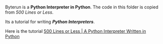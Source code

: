 Byterun is a **Python Interpreter in Python**. 
The code in this folder is copied from <a src='http://aosabook.org/en/500L/a-python-interpreter-written-in-python.html'><i>500 Lines or Less</i></a>.

Its a tutorial for writing ***Python Interpreters***.

Here is the tutorial [500 Lines or Less | A Python Interpreter Written in Python](http://aosabook.org/en/500L/a-python-interpreter-written-in-python.html)
